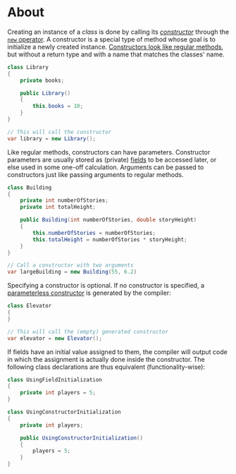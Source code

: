 # About

Creating an instance of a _class_ is done by calling its [_constructor_][constructors] through the [`new` operator][new]. A constructor is a special type of method whose goal is to initialize a newly created instance. [Constructors look like regular methods][constructor-syntax], but without a return type and with a name that matches the classes' name.

```csharp
class Library
{
    private books;

    public Library()
    {
        this.books = 10;
    }
}

// This will call the constructor
var library = new Library();
```

Like regular methods, constructors can have parameters. Constructor parameters are usually stored as (private) [fields][fields] to be accessed later, or else used in some one-off calculation. Arguments can be passed to constructors just like passing arguments to regular methods.

```csharp
class Building
{
    private int numberOfStories;
    private int totalHeight;

    public Building(int numberOfStories, double storyHeight)
    {
        this.numberOfStories = numberOfStories;
        this.totalHeight = numberOfStories * storyHeight;
    }
}

// Call a constructor with two arguments
var largeBuilding = new Building(55, 6.2)
```

Specifying a constructor is optional. If no constructor is specified, a [parameterless constructor][parameterless-constructors] is generated by the compiler:

```csharp
class Elevator
{
}

// This will call the (empty) generated constructor
var elevator = new Elevator();
```

If fields have an initial value assigned to them, the compiler will output code in which the assignment is actually done inside the constructor. The following class declarations are thus equivalent (functionality-wise):

```csharp
class UsingFieldInitialization
{
    private int players = 5;
}

class UsingConstructorInitialization
{
    private int players;

    public UsingConstructorInitialization()
    {
        players = 5;
    }
}
```

[constructors]: https://docs.microsoft.com/en-us/dotnet/csharp/programming-guide/classes-and-structs/constructors
[constructor-syntax]: https://docs.microsoft.com/en-us/dotnet/csharp/programming-guide/classes-and-structs/constructors#constructor-syntax
[using-constructors]: https://docs.microsoft.com/en-us/dotnet/csharp/programming-guide/classes-and-structs/using-constructors
[private-constructors]: https://docs.microsoft.com/en-us/dotnet/csharp/programming-guide/classes-and-structs/private-constructors
[new]: https://docs.microsoft.com/en-us/dotnet/csharp/language-reference/operators/new-operator
[fields]: https://docs.microsoft.com/en-us/dotnet/csharp/programming-guide/classes-and-structs/fields
[parameterless-constructors]: https://docs.microsoft.com/en-us/dotnet/csharp/programming-guide/classes-and-structs/constructors#parameterless-constructors
